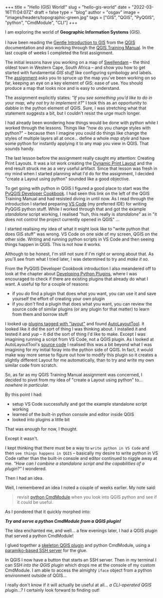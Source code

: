 
+++
title = "Hello (GIS) World!"
slug = "hello-gis-world"
date = "2022-03-16T11:04:07Z"
draft = false
type = "blog"
author = "osgav"
image = "images/headers/topographic-green.jpg"
tags = ["GIS", "QGIS", "PyQGIS", "python", "CmdModule", "CLI"]
+++

I am exploring the world of **Geographic Information Systems** (GIS).
<br><br>
I have been reading the [Gentle Introduction to GIS](https://docs.qgis.org/3.16/en/docs/gentle_gis_introduction/index.html) from the [QGIS](https://www.qgis.org/) documentation and also working through the [QGIS Training Manual](https://docs.qgis.org/3.16/en/docs/training_manual/index.html). In the last couple of weeks I completed the first assignment.

<!--more-->

The initial lessons have you working on a map of [Swellendam](https://en.wikipedia.org/wiki/Swellendam) – the third oldest town in Western Cape, South Africa – and show you how to get started with fundamental *GIS stuff* like configuring symbology and labels. The [assignment](https://docs.qgis.org/3.16/en/docs/training_manual/map_composer/day_1_assignment.html) asks you to spruce up the map you've been working on so far, keeping an eye on a key element of GIS: ease of use. You should produce a map that looks nice and is easy to understand.

The assignment explicitly states: *"If you see something you’d like to do in your map, why not try to implement it?"* I took this as an opportunity to dabble in the python element of QGIS. Sure, I was stretching what that statement suggests a bit, but I couldn't resist the urge much longer.

I had already been wondering how things would be done with python while I worked through the lessons. Things like "how do you change styles with python?" – because then I imagine you could do things like change the styles of multiple layers all at once... define a whole *map style* and have some python for instantly applying it to any map you view in QGIS. That sounds handy.

The last lesson before the assignment really caught my attention: Creating Print Layouts. It was a lot work creating the [Dynamic Print Layout](https://docs.qgis.org/3.16/en/docs/training_manual/map_composer/dynamic_layout.html) and the end result struck me as a very useful artifact. Since that lesson was fresh in my mind when I started planning what I'd do for the assignment, I decided "create a Layout using python" sounded like a good objective.

To get going with python in QGIS I figured a good place to start was the [PyQGIS Developer Cookbook](https://docs.qgis.org/3.16/en/docs/pyqgis_developer_cookbook/index.html). I had seen this link on the left of the QGIS Training Manual and had resisted diving in until now. As I read through the introduction I started preparing [VS Code](https://vscode.github.com/) (my preferred IDE) for writing PyQGIS python stuff. While I worked through that and got the example *standalone* script working, I realised "huh, this really is *standalone*" as in "it does not control the project currently opened in QGIS" ... 

I started realising my idea of what it might look like to "write python that does GIS stuff" was wrong. VS Code on one side of my screen, QGIS on the other side. Writing and running python scripts in VS Code and then seeing things happen in QGIS. This is not how it works. 

Although to be honest, I'm still not sure if I'm right or wrong about that. As you'll see from what I tried later, I was determined to try and *make it so.* 

From the PyQGIS Developer Cookbook introduction I also meandered off to look at the chapter about [Developing Python Plugins](https://docs.qgis.org/3.16/en/docs/pyqgis_developer_cookbook/plugins/index.html), where I was encouraged to check if there are existing plugins that already do what I want. A useful tip for a couple of reasons:

- if you *do* find a plugin that does what you want, you can use it and save yourself the effort of creating your own plugin
- if you *don't* find a plugin that does what you want, you can review the source code of similar plugins (or any plugin for that matter) to learn from them and borrow stuff

I looked up [plugins tagged with "layout"](https://plugins.qgis.org/plugins/tags/layout/) and found [AutoLayoutTool](https://plugins.qgis.org/plugins/AutoLayoutTool/). It looked like it did the sort of thing I was thinking about. I installed it and tested it and *yup* – it did the sort of thing I'd like to make. Except I was imagining running a script from VS Code, not a QGIS plugin. As I looked at AutoLayoutTool's [source code](https://github.com/sylsta/AutoLayoutTool/blob/main/AutoLayoutTool.py) I realised this was a bit beyond what I was imagining for my initial foray into the python side of QGIS. In fact, it would make way more sense to figure out how to modify this plugin so it creates a slightly different Layout for me automatically, than to try and write my own similar code from scratch. 

So, as far as my QGIS Training Manual assignment was concerned, I decided to pivot from my idea of "create a Layout using python" to... *nowhere in particular.* 

By this point I had: 

- setup VS Code successfully and got the example standalone script working
- learned of the built-in python console and editor inside QGIS 
- looked into plugins a little bit

That was enough for now, I thought.

Except it wasn't. 

I kept thinking that there must be a way to `write python in VS Code` and then `see things happens in QGIS` – basically my desire to write python in VS Code rather than the built-in console and editor continued to niggle away at me. *"How can I combine a standalone script and the capabilities of a plugin?"* I wondered.

Then I had an idea. 

Well, I remembered an idea I noted a couple of weeks earlier. My note said: 

> revisit [python CmdModule](https://docs.python.org/3/library/cmd.html) when you look into QGIS python and see if it could be useful.

As I pondered that it quickly morphed into: 

***Try and serve a python CmdModule from a QGIS plugin!***

The idea enchanted me, and well... a few evenings later, I had a QGIS plugin that served a python CmdModule! 

I glued together a [skeleton QGIS plugin](https://github.com/wonder-sk/qgis-minimal-plugin) and python CmdModule, using a [paramiko-based SSH server](https://github.com/ramonmeza/PythonSSHServerTutorial) for the glue. 

In QGIS I now have a button that starts an SSH server. Then in my terminal I can SSH *into the QGIS plugin* which drops me at the console of my custom CmdModule. I am able to access the almighty `iface` object from a python environment outside of QGIS...

I really don't know if it will actually be useful at all... *a CLI-operated QGIS plugin...?* I certainly look forward to finding out!
